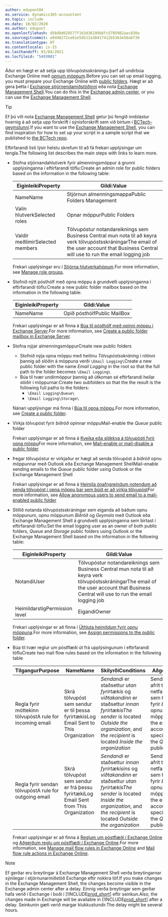 ```yaml
---
author: edupont04
ms.service: dynamics365-accountant
ms.topic: include
ms.date: 10/02/2020
ms.author: edupont
ms.openlocfilehash: d58d8d628577f163d36199b8fc5785982aac830a
ms.sourcegitcommit: a9d48272ce61e5d512a30417412b5363e56abf30
ms.translationtype: HT
ms.contentlocale: is-IS
ms.lasthandoff: 03/04/2021
ms.locfileid: "5493001"
---
```

<span data-ttu-id="a22a4-101">Áður en hægt er að setja upp tölvupóstsskráningu þarf að undirbúa Exchange Online með [opnum möppum](/exchange/collaboration/public-folders/public-folders?view=exchserver-2019&preserve-view=true ).</span><span class="sxs-lookup"><span data-stu-id="a22a4-101">Before you can set up email logging, you must prepare your Exchange Online with [public folders](/exchange/collaboration/public-folders/public-folders?view=exchserver-2019&preserve-view=true ).</span></span> <span data-ttu-id="a22a4-102">Hægt er að gera þetta í [Exchange stjórnendamiðstöðinni](/Exchange/architecture/client-access/exchange-admin-center?view=exchserver-2019&preserve-view=true ) eða nota [Exchange Management Shell](/powershell/exchange/exchange-management-shell?view=exchange-ps&preserve-view=true ).</span><span class="sxs-lookup"><span data-stu-id="a22a4-102">You can do this in the [Exchange admin center](/Exchange/architecture/client-access/exchange-admin-center?view=exchserver-2019&preserve-view=true ), or you can use the [Exchange Management Shell](/powershell/exchange/exchange-management-shell?view=exchange-ps&preserve-view=true ).</span></span>  

> [!TIP]
> <span data-ttu-id="a22a4-103">Ef þú vilt nota [Exchange Management Shell](/powershell/exchange/exchange-management-shell?view=exchange-ps&preserve-view=true ) getur þú fengið innblástur hvernig á að setja upp forskrift í sýnisforskrift sem við birtum í [BCTech-geymslunni](https://github.com/microsoft/BCTech/tree/master/samples/EmailLogging).</span><span class="sxs-lookup"><span data-stu-id="a22a4-103">If you want to use the [Exchange Management Shell](/powershell/exchange/exchange-management-shell?view=exchange-ps&preserve-view=true ), you can find inspiration for how to set up your script in a sample script that we published to [the BCTech repo](https://github.com/microsoft/BCTech/tree/master/samples/EmailLogging).</span></span>

<span data-ttu-id="a22a4-104">Eftirfarandi listi lýsir helstu skrefum til að fá frekari upplýsingar um tengla.</span><span class="sxs-lookup"><span data-stu-id="a22a4-104">The following list describes the main steps with links to learn more.</span></span>  

- <span data-ttu-id="a22a4-105">Stofna stjórnandahlutverk fyrir almenningsmöppur á grunni upplýsinganna í eftirfarandi töflu:</span><span class="sxs-lookup"><span data-stu-id="a22a4-105">Create an admin role for public folders based on the information in the following table:</span></span>

  |<span data-ttu-id="a22a4-106">Eiginleiki</span><span class="sxs-lookup"><span data-stu-id="a22a4-106">Property</span></span>        |<span data-ttu-id="a22a4-107">Gildi:</span><span class="sxs-lookup"><span data-stu-id="a22a4-107">Value</span></span>                     |
  |----------------|--------------------------|
  |<span data-ttu-id="a22a4-108">Name</span><span class="sxs-lookup"><span data-stu-id="a22a4-108">Name</span></span>            |<span data-ttu-id="a22a4-109">Stjórnun almenningsmappa</span><span class="sxs-lookup"><span data-stu-id="a22a4-109">Public Folders Management</span></span> |
  |<span data-ttu-id="a22a4-110">Valin hlutverk</span><span class="sxs-lookup"><span data-stu-id="a22a4-110">Selected roles</span></span>  |<span data-ttu-id="a22a4-111">Opnar möppur</span><span class="sxs-lookup"><span data-stu-id="a22a4-111">Public Folders</span></span>            |
  |<span data-ttu-id="a22a4-112">Valdir meðlimir</span><span class="sxs-lookup"><span data-stu-id="a22a4-112">Selected members</span></span>|<span data-ttu-id="a22a4-113">Tölvupóstur notandareiknings sem Business Central mun nota til að keyra verk tölvupóstsskráningar</span><span class="sxs-lookup"><span data-stu-id="a22a4-113">The email of the user account that Business Central will use to run the email logging job</span></span>|

  <span data-ttu-id="a22a4-114">Frekari upplýsingar eru í [Stjórna hlutverkahópum](/exchange/permissions/role-groups?view=exchserver-2019&preserve-view=true).</span><span class="sxs-lookup"><span data-stu-id="a22a4-114">For more information, see [Manage role groups](/exchange/permissions/role-groups?view=exchserver-2019&preserve-view=true).</span></span>

- <span data-ttu-id="a22a4-115">Stofnið nýtt pósthólf með opna möppu á grundvelli upplýsinganna í eftirfarandi töflu:</span><span class="sxs-lookup"><span data-stu-id="a22a4-115">Create a new public folder mailbox based on the information in the following table:</span></span>

  |<span data-ttu-id="a22a4-116">Eiginleiki</span><span class="sxs-lookup"><span data-stu-id="a22a4-116">Property</span></span>        |<span data-ttu-id="a22a4-117">Gildi:</span><span class="sxs-lookup"><span data-stu-id="a22a4-117">Value</span></span>                     |
  |----------------|--------------------------|
  |<span data-ttu-id="a22a4-118">Name</span><span class="sxs-lookup"><span data-stu-id="a22a4-118">Name</span></span>            |<span data-ttu-id="a22a4-119">Opið pósthólf</span><span class="sxs-lookup"><span data-stu-id="a22a4-119">Public MailBox</span></span>            |

  <span data-ttu-id="a22a4-120">Frekari upplýsingar er að finna á [Búa til pósthólf með opinni möppu í Exchange Server](/exchange/collaboration/public-folders/create-public-folder-mailboxes).</span><span class="sxs-lookup"><span data-stu-id="a22a4-120">For more information, see [Create a public folder mailbox in Exchange Server](/exchange/collaboration/public-folders/create-public-folder-mailboxes).</span></span>  

- <span data-ttu-id="a22a4-121">Stofna nýjar almenningsmöppur</span><span class="sxs-lookup"><span data-stu-id="a22a4-121">Create new public folders</span></span>

  - <span data-ttu-id="a22a4-122">Stofnið nýja opna möppu með heitinu *Tölvupóstsskráning* í rótinni þannig að slóðin á möppuna verði ```\Email Logging\```</span><span class="sxs-lookup"><span data-stu-id="a22a4-122">Create a new public folder with the name *Email Logging* in the root so that the full path to the folder becomes ```\Email Logging\```</span></span>
  - <span data-ttu-id="a22a4-123">Búa til tvær undirmöppur þannig að útkoman sé eftirfarandi heilar slóðir í möppurnar:</span><span class="sxs-lookup"><span data-stu-id="a22a4-123">Create two subfolders so that the the result is the following full paths to the folders:</span></span>
    - ```\Email Logging\Queue\```
    - ```\Email Logging\Storage\```

  <span data-ttu-id="a22a4-124">Nánari upplýsingar má finna í [Búa til opna möppu](/exchange/collaboration/public-folders/create-public-folders?view=exchserver-2019&preserve-view=true).</span><span class="sxs-lookup"><span data-stu-id="a22a4-124">For more information, see [Create a public folder](/exchange/collaboration/public-folders/create-public-folders?view=exchserver-2019&preserve-view=true).</span></span>

- <span data-ttu-id="a22a4-125">Virkja tölvupóst fyrir *biðröð* opinnar möppu</span><span class="sxs-lookup"><span data-stu-id="a22a4-125">Mail-enable the *Queue* public folder</span></span>

  <span data-ttu-id="a22a4-126">Frekari upplýsingar er að finna á [Kveika eða slökkva á tölvupósti fyrir opna möppu](/exchange/collaboration/public-folders/mail-enable-or-disable?view=exchserver-2019&preserve-view=true)</span><span class="sxs-lookup"><span data-stu-id="a22a4-126">For more information, see [Mail-enable or mail-disable a public folder](/exchange/collaboration/public-folders/mail-enable-or-disable?view=exchserver-2019&preserve-view=true)</span></span>

- <span data-ttu-id="a22a4-127">Þegar tölvupóstur er virkjaður er hægt að senda tölvupóst á *biðröð* opnu möppunnar með Outlook eða Exchange Management Shell</span><span class="sxs-lookup"><span data-stu-id="a22a4-127">Mail-enable sending emails to the *Queue* public folder using Outlook or the Exchange Management Shell</span></span>

  <span data-ttu-id="a22a4-128">Frekari upplýsingar er að finna á [Heimila ónafngreindum notendum að senda tölvupóst í opna möppu þar sem búið er að virkja tölvupóst](/exchange/collaboration/public-folders/mail-enable-or-disable#allow-anonymous-users-to-send-email-to-a-mail-enabled-public-folder?view=exchserver-2019&preserve-view=true)</span><span class="sxs-lookup"><span data-stu-id="a22a4-128">For more information, see [Allow anonymous users to send email to a mail-enabled public folder](/exchange/collaboration/public-folders/mail-enable-or-disable#allow-anonymous-users-to-send-email-to-a-mail-enabled-public-folder?view=exchserver-2019&preserve-view=true)</span></span>

- <span data-ttu-id="a22a4-129">Stillið notanda tölvupóstsskráningar sem eiganda að báðum opnu möppunum, opnu möppunum *Biðröð* og *Geymsla* með Outlook eða Exchange Management Shell á grundvelli upplýsinganna sem birtast í eftirfarandi töflu:</span><span class="sxs-lookup"><span data-stu-id="a22a4-129">Set the email logging user as an owner of both public folders, *Queue* and *Storage* public folders  using Outlook or the Exchange Management Shell based on the information in the following table:</span></span>

  |<span data-ttu-id="a22a4-130">Eiginleiki</span><span class="sxs-lookup"><span data-stu-id="a22a4-130">Property</span></span>        |<span data-ttu-id="a22a4-131">Gildi:</span><span class="sxs-lookup"><span data-stu-id="a22a4-131">Value</span></span>                     |
  |----------------|--------------------------|
  |<span data-ttu-id="a22a4-132">Notandi</span><span class="sxs-lookup"><span data-stu-id="a22a4-132">User</span></span>            |<span data-ttu-id="a22a4-133">Tölvupóstur notandareiknings sem Business Central mun nota til að keyra verk tölvupóstsskráningar</span><span class="sxs-lookup"><span data-stu-id="a22a4-133">The email of the user account that Business Central will use to run the email logging job</span></span>|
  |<span data-ttu-id="a22a4-134">Heimildarstig</span><span class="sxs-lookup"><span data-stu-id="a22a4-134">Permission level</span></span>|<span data-ttu-id="a22a4-135">Eigandi</span><span class="sxs-lookup"><span data-stu-id="a22a4-135">Owner</span></span>                     |

  <span data-ttu-id="a22a4-136">Frekari upplýsingar er að finna í [Úthluta heimildum fyrir opnu möppuna](/exchange/collaboration-exo/public-folders/set-up-public-folders#step-3-assign-permissions-to-the-public-folder).</span><span class="sxs-lookup"><span data-stu-id="a22a4-136">For more information, see [Assign permissions to the public folder](/exchange/collaboration-exo/public-folders/set-up-public-folders#step-3-assign-permissions-to-the-public-folder).</span></span>

- <span data-ttu-id="a22a4-137">Búa til tvær reglur um póstflæði út frá upplýsingunum í eftirfarandi töflu</span><span class="sxs-lookup"><span data-stu-id="a22a4-137">Create two mail flow rules based on the information in the following table</span></span>

  |<span data-ttu-id="a22a4-138">Tilgangur</span><span class="sxs-lookup"><span data-stu-id="a22a4-138">Purpose</span></span>  |<span data-ttu-id="a22a4-139">Name</span><span class="sxs-lookup"><span data-stu-id="a22a4-139">Name</span></span> |<span data-ttu-id="a22a4-140">Skilyrði</span><span class="sxs-lookup"><span data-stu-id="a22a4-140">Conditions</span></span>                        |<span data-ttu-id="a22a4-141">Aðgerð</span><span class="sxs-lookup"><span data-stu-id="a22a4-141">Action</span></span>                                       |
  |---------|-----|----------------------------------|---------------------------------------------|
  |<span data-ttu-id="a22a4-142">Regla fyrir móttekinn tölvupóst</span><span class="sxs-lookup"><span data-stu-id="a22a4-142">A rule for incoming email</span></span> |<span data-ttu-id="a22a4-143">Skrá tölvupóst sem sendur er til þessa fyrirtækis</span><span class="sxs-lookup"><span data-stu-id="a22a4-143">Log Email Sent to This Organization</span></span>|<span data-ttu-id="a22a4-144">*Sendandi* er staðsettur *utan fyrirtækis* og *viðtakandinn* er staðsettur *innan fyrirtækis*</span><span class="sxs-lookup"><span data-stu-id="a22a4-144">*The sender* is located *Outside the organization*, and *the recipient* is located *Inside the organization*</span></span>|<span data-ttu-id="a22a4-145">Sendu falið afrit til netfangsins sem tilgreint er fyrir *biðröð* opnu möppurnar</span><span class="sxs-lookup"><span data-stu-id="a22a4-145">BCC the email account that is specified for the *Queue* public folder</span></span>|
  |<span data-ttu-id="a22a4-146">Regla fyrir sendan tölvupóst</span><span class="sxs-lookup"><span data-stu-id="a22a4-146">A rule for outgoing email</span></span> | <span data-ttu-id="a22a4-147">Skrá tölvupóst sem sendur er frá þessu fyrirtæki</span><span class="sxs-lookup"><span data-stu-id="a22a4-147">Log Email Sent from This Organization</span></span> |<span data-ttu-id="a22a4-148">*Sendandi* er staðsettur *innan fyrirtækisins* og *viðtakandinn* er staðsettur *utan fyrirtækis*</span><span class="sxs-lookup"><span data-stu-id="a22a4-148">*The sender* is located *Inside the organization*, and *the recipient* is located *Outside the organization*</span></span>|<span data-ttu-id="a22a4-149">Sendu falið afrit til netfangsins sem tilgreint er fyrir *biðröð* opnu möppurnar</span><span class="sxs-lookup"><span data-stu-id="a22a4-149">BCC the email account that is specified for the *Queue* public folder</span></span>|
  
  <span data-ttu-id="a22a4-150">Frekari upplýsingar er að finna á [Reglum um póstflæði í Exchange Online](/exchange/security-and-compliance/mail-flow-rules/manage-mail-flow-rules) og [Aðgerðum reglu um póstflæði í Exchange Online](/exchange/security-and-compliance/mail-flow-rules/mail-flow-rule-actions).</span><span class="sxs-lookup"><span data-stu-id="a22a4-150">For more information, see [Manage mail flow rules in Exchange Online](/exchange/security-and-compliance/mail-flow-rules/manage-mail-flow-rules) and [Mail flow rule actions in Exchange Online](/exchange/security-and-compliance/mail-flow-rules/mail-flow-rule-actions).</span></span>

> [!NOTE]
> <span data-ttu-id="a22a4-151">Ef gerðar eru breytingar á Exchange Management Shell verða breytingarnar sýnilegar í stjórnunarmiðstöð Exchange eftir nokkra töf.</span><span class="sxs-lookup"><span data-stu-id="a22a4-151">If you make changes in the Exchange Management Shell, the changes become visible in the Exchange admin center after a delay.</span></span> <span data-ttu-id="a22a4-152">Einnig verða breytingar sem gerðar hafa verið í Exchange í boði í [!INCLUDE[prod_short](prod_short.md)] eftir seinkun.</span><span class="sxs-lookup"><span data-stu-id="a22a4-152">Also, the changes made in Exchange will be available in [!INCLUDE[prod_short](prod_short.md)] after a delay.</span></span> <span data-ttu-id="a22a4-153">Seinkunin gæti verið margar klukkustundir.</span><span class="sxs-lookup"><span data-stu-id="a22a4-153">The delay might be several hours.</span></span>
